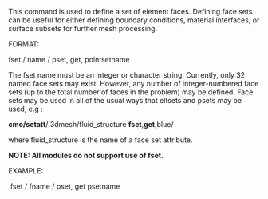 This command is used to define a set of element faces. Defining
face sets can be useful for either defining boundary conditions,
material interfaces, or surface subsets for further mesh processing.

 FORMAT:

  fset / name / pset, get, pointsetname
  
  The fset name must be an integer or
  character string. Currently, only 32 named face sets may exist.
  However, any number of integer-numbered face sets (up to the total
  number of faces in the problem) may be defined. Face sets may be
  used in all of the usual ways that eltsets and psets may be used,
  e.g :

  
  **cmo/setatt**/
  3dmesh/fluid\_structure **fset**,**get**,blue/

  where fluid\_structure is the name of a face set attribute.    
  
  **NOTE: All modules do not support use of fset.**
  

 EXAMPLE:

   fset / fname / pset, get psetname

